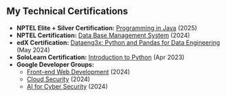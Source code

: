 ## My Technical Certifications

* **NPTEL Elite + Silver Certification:** [Programming in Java](https://verify.nptel.ac.in/your-certificate-id-java) (2025)
* **NPTEL Certification:** [Data Base Management System](https://github.com/joshitha9333/Certifications/blob/main/nptel%20certificate.pdf) (2024)
* **edX Certification:** [Dataeng3x: Python and Pandas for Data Engineering](https://courses.edx.org/certificates/your-certificate-id) (May 2024)
* **SoloLearn Certification:** [Introduction to Python](https://www.sololearn.com/certificates/your-certificate-id) (Apr 2023)
* **Google Developer Groups:**
    * [Front-end Web Development](https://developers.google.com/certifications/your-cert-id-frontend) (2024)
    * [Cloud Security](https://developers.google.com/certifications/your-cert-id-cloud-security) (2024)
    * [AI for Cyber Security](https://developers.google.com/certifications/your-cert-id-ai-cybersecurity) (2024)
